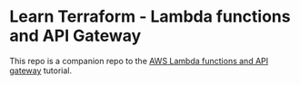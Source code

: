 # Learn Terraform - Lambda functions and API Gateway

This repo is a companion repo to the [AWS Lambda functions and API gateway](https://developer.hashicorp.com/terraform/tutorials/aws/lambda-api-gateway) tutorial.
